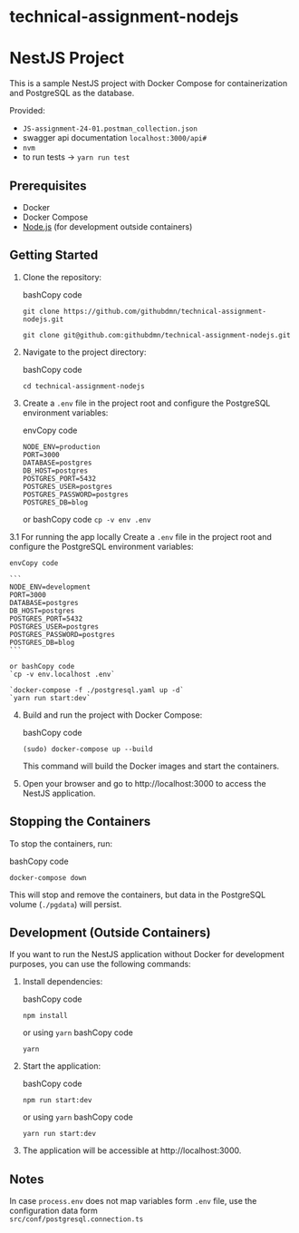 # technical-assignment-nodejs

# NestJS Project

This is a sample NestJS project with Docker Compose for containerization and PostgreSQL as the database.

Provided:

- `JS-assignment-24-01.postman_collection.json`
- swagger api documentation `localhost:3000/api#`
- `nvm`
- to run tests -> `yarn run test`

## Prerequisites

- Docker
- Docker Compose
- [Node.js](https://nodejs.org/) (for development outside containers)

## Getting Started

1.  Clone the repository:

    bashCopy code

    `git clone https://github.com/githubdmn/technical-assignment-nodejs.git`

    `git clone git@github.com:githubdmn/technical-assignment-nodejs.git`

2.  Navigate to the project directory:

    bashCopy code

    `cd technical-assignment-nodejs`

3.  Create a `.env` file in the project root and configure the PostgreSQL environment variables:

    envCopy code

    ```
    NODE_ENV=production
    PORT=3000
    DATABASE=postgres
    DB_HOST=postgres
    POSTGRES_PORT=5432
    POSTGRES_USER=postgres
    POSTGRES_PASSWORD=postgres
    POSTGRES_DB=blog
    ```

    or bashCopy code
    `cp -v env .env`

3.1 For running the app locally
Create a `.env` file in the project root and configure the PostgreSQL environment variables:

    envCopy code

    ```
    NODE_ENV=development
    PORT=3000
    DATABASE=postgres
    DB_HOST=postgres
    POSTGRES_PORT=5432
    POSTGRES_USER=postgres
    POSTGRES_PASSWORD=postgres
    POSTGRES_DB=blog
    ```

    or bashCopy code
    `cp -v env.localhost .env`

    `docker-compose -f ./postgresql.yaml up -d`
    `yarn run start:dev`

4.  Build and run the project with Docker Compose:

    bashCopy code

    `(sudo) docker-compose up --build`

    This command will build the Docker images and start the containers.

5.  Open your browser and go to http://localhost:3000 to access the NestJS application.

## Stopping the Containers

To stop the containers, run:

bashCopy code

`docker-compose down`

This will stop and remove the containers, but data in the PostgreSQL volume (`./pgdata`) will persist.

## Development (Outside Containers)

If you want to run the NestJS application without Docker for development purposes, you can use the following commands:

1.  Install dependencies:

    bashCopy code

    `npm install`

    or using `yarn` bashCopy code

    `yarn`

2.  Start the application:

    bashCopy code

    `npm run start:dev`

    or using `yarn` bashCopy code

    `yarn run start:dev`

3.  The application will be accessible at http://localhost:3000.

## Notes

In case `process.env` does not map variables form `.env` file, use the configuration data form  
`src/conf/postgresql.connection.ts`
